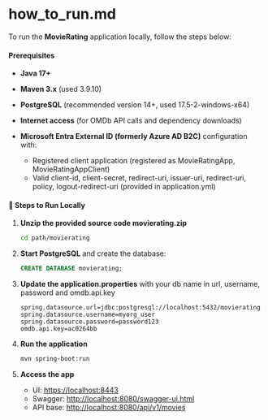 # how_to_run.md

To run the **MovieRating** application locally, follow the steps below:

#### Prerequisites

* **Java 17+**
* **Maven 3.x** (used 3.9.10)
* **PostgreSQL** (recommended version 14+, used 17.5-2-windows-x64)
* **Internet access** (for OMDb API calls and dependency downloads)
* **Microsoft Entra External ID (formerly Azure AD B2C)** configuration with:

    * Registered client application (registered as MovieRatingApp, MovieRatingAppClient)
    * Valid client-id, client-secret, redirect-uri, issuer-uri, redirect-uri, policy, logout-redirect-uri (provided in application.yml)

#### 🚀 Steps to Run Locally

1. **Unzip the provided source code movierating.zip**

   ```bash
   cd path/movierating
   ```

2. **Start PostgreSQL** and create the database:

   ```sql
   CREATE DATABASE movierating;
   ```
3. **Update the application.properties** with your db name in url, username, password and omdb.api.key

      ```properties
      spring.datasource.url=jdbc:postgresql://localhost:5432/movierating
      spring.datasource.username=myorg_user
      spring.datasource.password=password123
      omdb.api.key=ac0264bb
      ```
4. **Run the application**

   ```bash
   mvn spring-boot:run
   ```
5. **Access the app**

    * UI: [https://localhost:8443](http://localhost:8443)
    * Swagger: [http://localhost:8080/swagger-ui.html](https://localhost:8443/swagger-ui.html)
    * API base: [http://localhost:8080/api/v1/movies](http://localhost:8080/api/v1/movies)


